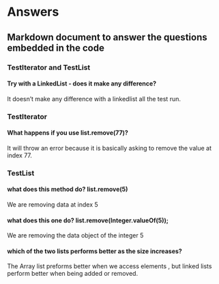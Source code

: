 # Answers
## Markdown document to answer the questions embedded in the code

### TestIterator and TestList
#### Try with a LinkedList - does it make any difference?
It doesn’t make any difference with a linkedlist all the test  run.


### TestIterator
#### What happens if you use list.remove(77)?
It  will throw an error because it is basically asking to  remove  the value at index 77.


### TestList 
#### what does this method do? list.remove(5)
We are removing data at index 5


#### what does this one do? list.remove(Integer.valueOf(5));
We are removing the data object of the integer 5

#### which of the two lists performs better as the size increases? 
The Array list preforms better when we access elements , but linked lists perform better when being added or removed.

